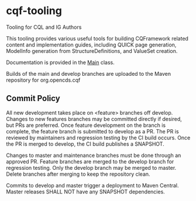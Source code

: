 # cqf-tooling

Tooling for CQL and IG Authors

This tooling provides various useful tools for building CQFramework related content and implementation guides, including QUICK page generation, ModelInfo generation from StructureDefinitions, and ValueSet creation.

Documentation is provided in the [Main](https://github.com/cqframework/cqf-tooling/blob/master/src/main/java/org/opencds/cqf/Main.java) class.

Builds of the main and develop branches are uploaded to the Maven repository for org.opencds.cqf

## Commit Policy

All new development takes place on &lt;feature&gt; branches off develop. Changes to new features branches may be committed directly if desired, but PRs are preferred. Once feature development on the branch is complete, the feature branch is submitted to develop as a PR. The PR is reviewed by maintainers and regression testing by the CI build occurs. Once the PR is merged to develop, the CI build publishes a SNAPSHOT.

Changes to master and maintenance branches must be done through an approved PR. Feature branches are merged to the develop branch for regression testing. Only the develop branch may be merged to master. Delete branches after merging to keep the repository clean.

Commits to develop and master trigger a deployment to Maven Central. Master releases SHALL NOT have any SNAPSHOT dependencies.
